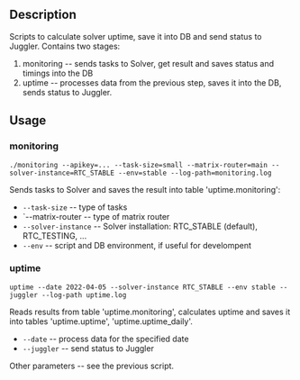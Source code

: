 ## Description
Scripts to calculate solver uptime, save it into DB and send status to Juggler.
Contains two stages:
1) monitoring -- sends tasks to Solver, get result and saves status and timings into the DB
2) uptime -- processes data from the previous step, saves it into the DB, sends status to Juggler.

## Usage
### monitoring
`./monitoring --apikey=... --task-size=small --matrix-router=main --solver-instance=RTC_STABLE --env=stable --log-path=monitoring.log`

Sends tasks to Solver and saves the result into table 'uptime.monitoring':
  * `--task-size` -- type of tasks
  * `--matrix-router -- type of matrix router
  * `--solver-instance` -- Solver installation: RTC_STABLE (default), RTC_TESTING, ...
  * `--env` -- script and DB environment, if useful for develompent

### uptime
`uptime --date 2022-04-05 --solver-instance RTC_STABLE --env stable --juggler --log-path uptime.log`

Reads results from table 'uptime.monitoring', calculates uptime and saves it into tables 'uptime.uptime', 'uptime.uptime_daily'.
  * `--date` -- process data for the specified date
  * `--juggler` -- send status to Juggler

Other parameters -- see the previous script.

